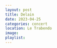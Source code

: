 ```yaml
---
layout: post
title: Delain
date: 2023-04-25
categories: concert
location: Le Trabendo
image: 
playlist: 
---
```

